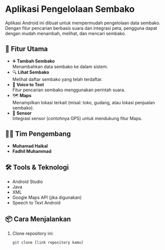 # Aplikasi Pengelolaan Sembako

Aplikasi Android ini dibuat untuk mempermudah pengelolaan data sembako. Dengan fitur pencarian berbasis suara dan integrasi peta, pengguna dapat dengan mudah menambah, melihat, dan mencari sembako.

## 📱 Fitur Utama
- ➕ **Tambah Sembako**  
  Menambahkan data sembako ke dalam sistem.
- 🔍 **Lihat Sembako**  
  Melihat daftar sembako yang telah terdaftar.
- 🎤 **Voice to Text**  
  Fitur pencarian sembako menggunakan perintah suara.
- 🗺️ **Maps**  
  Menampilkan lokasi terkait (misal: toko, gudang, atau lokasi penjualan sembako).
- 📡 **Sensor**  
  Integrasi sensor (contohnya GPS) untuk mendukung fitur Maps.

## 👨‍💻 Tim Pengembang
- **Muhamad Haikal**  
- **Fadhil Muhammad**  

## 🛠️ Tools & Teknologi
- Android Studio  
- Java  
- XML  
- Google Maps API (jika digunakan)  
- Speech to Text Android  

## 📦 Cara Menjalankan
1. Clone repository ini:
   ```bash
   git clone [link repository kamu]
